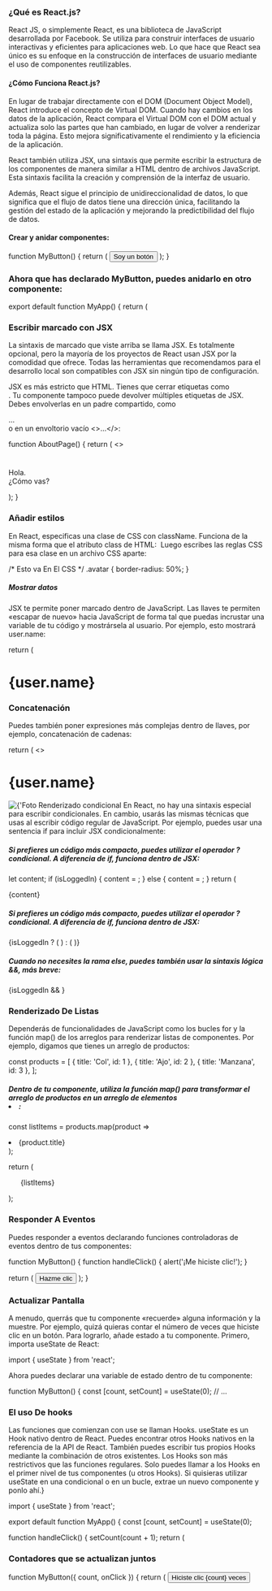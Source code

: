 

###  ¿Qué es React.js?

React JS, o simplemente React, es una biblioteca de
JavaScript desarrollada por Facebook. Se utiliza para construir
interfaces de usuario interactivas y eficientes para aplicaciones web.
Lo que hace que React sea único es su enfoque en la construcción de interfaces
de usuario mediante el uso de componentes reutilizables.

#### ¿Cómo Funciona React.js?
En lugar de trabajar directamente
con el DOM (Document Object Model), React introduce el
concepto de Virtual DOM. Cuando hay cambios en los datos de la aplicación,
React compara el Virtual DOM con el DOM actual y actualiza solo las partes que han cambiado,
en lugar de volver a renderizar toda la página. Esto mejora significativamente el rendimiento y la
eficiencia de la aplicación.

React también utiliza JSX, una sintaxis que permite escribir
la estructura de los componentes de manera similar a HTML dentro
de archivos JavaScript. Esta sintaxis facilita la creación y comprensión
de la interfaz de usuario.

Además, React sigue el principio de unidireccionalidad de datos,
lo que significa que el flujo de datos tiene una dirección única, facilitando
la gestión del estado de la aplicación y mejorando la predictibilidad del flujo de datos.

#### Crear y anidar componentes:
function MyButton() {
return (
<button>Soy un botón</button>
);
}
<h3>Ahora que has declarado MyButton, puedes anidarlo en otro componente: </h3>

export default function MyApp() {
return (
<div>
<MyButton />
</div>

<h3>Escribir marcado con JSX </h3>

La sintaxis de marcado que viste arriba se llama
JSX. Es totalmente opcional, pero la mayoría de los proyectos
de React usan JSX por la comodidad que ofrece. Todas las herramientas
que recomendamos para el desarrollo local son compatibles con JSX sin ningún tipo de configuración.

JSX es más estricto que HTML. Tienes que cerrar etiquetas
como <br />. Tu componente tampoco puede devolver múltiples etiquetas de JSX.
Debes envolverlas en un padre compartido, como <div>...</div> o en un envoltorio vacío <>...</>:

function AboutPage() {
return (
<>
<h1></h1>
<p>Hola.<br />¿Cómo vas?</p>
);
}

<h3>Añadir estilos </h3>
En React, especificas una clase de CSS con className. Funciona
de la misma forma que el atributo class de HTML:

<img className="avatar" />
Luego escribes las reglas CSS para esa clase en un archivo CSS aparte:

/* Esto va En El CSS */
.avatar {
border-radius: 50%;
}

<h5> Mostrar datos </h5>
JSX te permite poner marcado dentro de JavaScript. 
Las llaves te permiten «escapar de nuevo» hacia 
JavaScript de forma tal que puedas incrustar una variable 
de tu código y mostrársela al usuario. Por ejemplo, esto mostrará user.name:

return (
  <h1>
    {user.name}
  </h1>

<h3>Concatenación</h3>

Puedes también poner
expresiones más complejas dentro de llaves,
por ejemplo, concatenación de cadenas:

return (
<>
<h1>{user.name}</h1>
<img
className avatar
src={user.imageUrl}
alt={'Foto de' + user.name}
style={{
width: user.imageSize,
height: user.imageSize
}}

<h3> Renderizado condicional </h3>
En React, no hay una sintaxis especial para escribir condicionales. En cambio, usarás las 
mismas técnicas que usas al escribir código regular de 
JavaScript. Por ejemplo, puedes usar una sentencia if para incluir JSX condicionalmente:

<h5> Si prefieres un código más compacto, puedes utilizar el operador ?condicional. A diferencia de if, funciona dentro de JSX: </h5>

let content;
if (isLoggedIn) {
content = <AdminPanel />;
} else {
content = <LoginForm />;
}
return (
  <div>
    {content}
  </div>

<h5> Si prefieres un código más compacto, puedes utilizar el operador ?condicional. A diferencia de if, funciona dentro de JSX:</h5>

<div>
  {isLoggedIn ? (
    <AdminPanel />
  ) : (
    <LoginForm />
  )}
</div>

<h5> Cuando no necesites la rama else, puedes también usar la sintaxis lógica &&, más breve: </h5>

<div>
  {isLoggedIn && <AdminPanel />}
</div>

<h3>Renderizado De Listas</h3>
Dependerás de funcionalidades de JavaScript como los bucles for y la función map() de
los arreglos para renderizar listas de componentes.
Por ejemplo, digamos que tienes un arreglo de productos:

const products = [
{ title: 'Col', id: 1 },
{ title: 'Ajo', id: 2 },
{ title: 'Manzana', id: 3 },
];

<H5> Dentro de tu componente, utiliza la función map() para transformar el arreglo de productos en un arreglo de elementos <li>: 
</h5>

const listItems = products.map(product =>
  <li key={product.id}>
    {product.title}
  </li>
);

return (
  <ul>{listItems}</ul>
);

<h3>Responder  A Eventos</h3>
Puedes responder a eventos declarando funciones controladoras de eventos dentro de tus componentes:

function MyButton() {
function handleClick() {
alert('¡Me hiciste clic!');
}

return (
<button onClick={handleClick}>
Hazme clic
</button>
);
}

<h3>Actualizar Pantalla</h3>
A menudo, querrás que tu componente «recuerde» alguna información y la muestre. Por ejemplo,
quizá quieras contar el número de veces que hiciste clic en un botón. Para lograrlo, añade estado a tu componente.
Primero, importa useState de React:

import { useState } from 'react';

Ahora puedes declarar una variable de estado dentro de tu componente:

function MyButton() {
const [count, setCount] = useState(0);
// ...

<h3>El uso De hooks</h3>
Las funciones que comienzan con use se llaman Hooks. useState es un Hook nativo dentro de React. Puedes
encontrar otros Hooks nativos en la referencia de la API de React. También puedes escribir tus propios Hooks mediante la combinación de otros existentes.
Los Hooks son más restrictivos que las funciones regulares. Solo puedes llamar a
los Hooks en el primer nivel de tus componentes (u otros Hooks). Si quisieras utilizar useState
en una condicional o en un bucle, extrae un nuevo componente y ponlo ahí.}

import { useState } from 'react';

export default function MyApp() {
const [count, setCount] = useState(0);

function handleClick() {
setCount(count + 1);
return (


<div>
<h3>Contadores que se actualizan juntos</h3>

<MyButton count={count} onClick={handleClick} />
<MyButton count={count} onClick={handleClick} />
</div>
function MyButton({ count, onClick }) {
return (
<button onClick={onClick}>
Hiciste clic {count} veces
</button>
